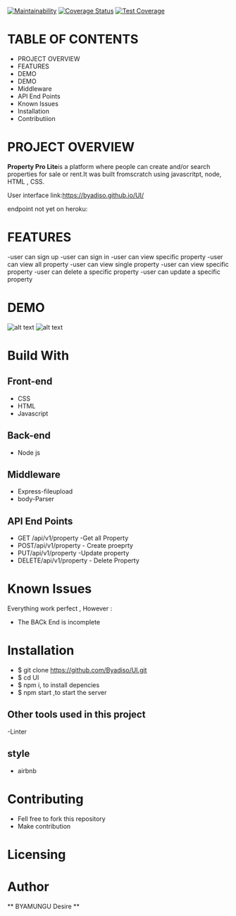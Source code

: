 [![Maintainability](https://api.codeclimate.com/v1/badges/f8910ac7a64bcd78c3a6/maintainability)](https://codeclimate.com/github/Byadiso/UI/maintainability) [![Coverage Status](https://coveralls.io/repos/github/Byadiso/UI/badge.svg?branch=master)](https://coveralls.io/github/Byadiso/UI?branch=master) [![Test Coverage](https://api.codeclimate.com/v1/badges/f8910ac7a64bcd78c3a6/test_coverage)](https://codeclimate.com/github/Byadiso/UI/test_coverage)




# TABLE OF CONTENTS

- PROJECT OVERVIEW
- FEATURES
- DEMO
- DEMO
- Middleware
- API End Points 
-  Known Issues
- Installation
- Contributiion

# PROJECT OVERVIEW

**Property Pro Lite**is a platform where people can create and/or search properties for sale or rent.It was built fromscratch using javascritpt, node, HTML , CSS.

User interface link:https://byadiso.github.io/UI/

endpoint not yet on heroku: 

# FEATURES

-user can sign up
-user can sign in
-user can view specific property
-user can view all property
-user can view single property
-user can view specific property
-user can delete a  specific property
-user can update a  specific property

# DEMO

![alt text](http://url/to/demo.jpg)
![alt text](http://url/to/demo1.jpg)

# Build With

## Front-end
- CSS
- HTML
- Javascript
## Back-end
- Node js
## Middleware
- Express-fileupload
- body-Parser


## API End Points
- GET /api/v1/property   -Get all Property
- POST/api/v1/property   - Create proeprty
- PUT/api/v1/property    -Update property
- DELETE/api/v1/property - Delete Property



# Known Issues

Everything work perfect , However :

- The BACk End is incomplete




# Installation

- $ git clone https://github.com/Byadiso/UI.git
- $ cd UI
- $ npm i, to install depencies
- $ npm start ,to start the server
## Other tools used in this project

-Linter 
## style 

- airbnb

# Contributing

- Fell free to fork this repository
- Make contribution



# Licensing

# Author 

** BYAMUNGU Desire **

